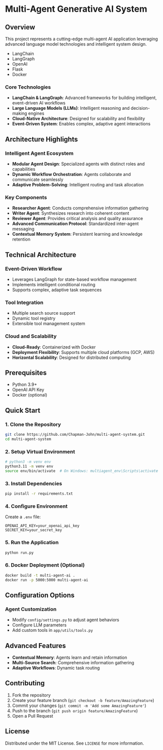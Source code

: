 # Multi-Agent Generative AI System

## Overview

This project represents a cutting-edge multi-agent AI application leveraging advanced language model technologies and intelligent system design.

- LangChain
- LangGraph
- OpenAI
- Flask
- Docker

### Core Technologies
- **LangChain & LangGraph**: Advanced frameworks for building intelligent, event-driven AI workflows
- **Large Language Models (LLMs)**: Intelligent reasoning and decision-making engines
- **Cloud-Native Architecture**: Designed for scalability and flexibility
- **Event-Driven System**: Enables complex, adaptive agent interactions

## Architecture Highlights

### Intelligent Agent Ecosystem
- **Modular Agent Design**: Specialized agents with distinct roles and capabilities
- **Dynamic Workflow Orchestration**: Agents collaborate and communicate seamlessly
- **Adaptive Problem-Solving**: Intelligent routing and task allocation

### Key Components
- **Researcher Agent**: Conducts comprehensive information gathering
- **Writer Agent**: Synthesizes research into coherent content
- **Reviewer Agent**: Provides critical analysis and quality assurance
- **Advanced Communication Protocol**: Standardized inter-agent messaging
- **Contextual Memory System**: Persistent learning and knowledge retention

## Technical Architecture

### Event-Driven Workflow
- Leverages LangGraph for state-based workflow management
- Implements intelligent conditional routing
- Supports complex, adaptive task sequences

### Tool Integration
- Multiple search source support
- Dynamic tool registry
- Extensible tool management system

### Cloud and Scalability
- **Cloud-Ready**: Containerized with Docker
- **Deployment Flexibility**: Supports multiple cloud platforms (GCP, AWS)
- **Horizontal Scalability**: Designed for distributed computing

## Prerequisites

- Python 3.9+
- OpenAI API Key
- Docker (optional)

## Quick Start

### 1. Clone the Repository
```bash
git clone https://github.com/Chapman-John/multi-agent-system.git
cd multi-agent-system
```

### 2. Setup Virtual Environment
```bash
# python3 -m venv env
python3.11 -m venv env 
source env/bin/activate  # On Windows: multiagent_env\Scripts\activate
```

### 3. Install Dependencies
```bash
pip install -r requirements.txt
```

### 4. Configure Environment
Create a `.env` file:
```
OPENAI_API_KEY=your_openai_api_key
SECRET_KEY=your_secret_key
```

### 5. Run the Application
```bash
python run.py
```

### 6. Docker Deployment (Optional)
```bash
docker build -t multi-agent-ai .
docker run -p 5000:5000 multi-agent-ai
```

## Configuration Options

### Agent Customization
- Modify `config/settings.py` to adjust agent behaviors
- Configure LLM parameters
- Add custom tools in `app/utils/tools.py`

## Advanced Features

- **Contextual Memory**: Agents learn and retain information
- **Multi-Source Search**: Comprehensive information gathering
- **Adaptive Workflows**: Dynamic task routing

## Contributing

1. Fork the repository
2. Create your feature branch (`git checkout -b feature/AmazingFeature`)
3. Commit your changes (`git commit -m 'Add some AmazingFeature'`)
4. Push to the branch (`git push origin feature/AmazingFeature`)
5. Open a Pull Request

## License

Distributed under the MIT License. See `LICENSE` for more information.
